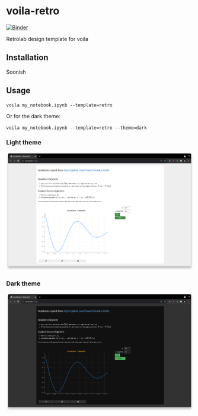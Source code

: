 # voila-retro

[![Binder](https://mybinder.org/badge_logo.svg)](https://mybinder.org/v2/gh/voila-dashboards/voila-retro/master?urlpath=voila)

Retrolab design template for voila

## Installation

Soonish

## Usage

```
voila my_notebook.ipynb --template=retro
```

Or for the dark theme:

```
voila my_notebook.ipynb --template=retro --theme=dark
```

### Light theme

![screenshot](./images/retro-light.png)

### Dark theme

![screenshot](./images/retro-dark.png)
